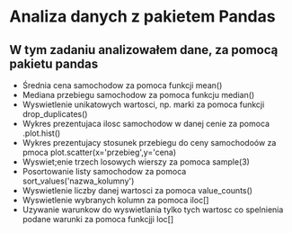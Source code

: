 <div>
  <h1>Analiza danych z pakietem Pandas </h1>
  <h2>W tym zadaniu analizowałem dane, za pomocą pakietu pandas </h2>
  <ul>
    <li> Średnia cena samochodow za pomoca funkcji mean() </li>
    <li> Mediana przebiegu samochodow za pomoca funkcju median() </li>
    <li> Wyswietlenie unikatowych wartosci, np. marki za pomoca funkcji drop_duplicates() </li>
    <li> Wykres prezentujaca ilosc samochodow w danej cenie za pomoca .plot.hist() </li>
    <li> Wykres prezentujacy stosunek przebiegu do ceny samochodoów za pmoca plot.scatter(x='przebieg',y='cena) </li>
    <li> Wyswiet;enie trzech losowych wierszy za pomoca sample(3) </li>
    <li> Posortowanie listy samochodow za pomoca sort_values('nazwa_kolumny') </li>
    <li> Wyswietlenie liczby danej wartosci za pomoca value_counts() </li>
    <li> Wyswietlenie wybranych kolumn za pomoca iloc[] </li>
    <li> Uzywanie warunkow do wyswietlania tylko tych wartosc co spelnienia podane warunki za pomoca funkcjji loc[] </li>
  </ul>
</div>

